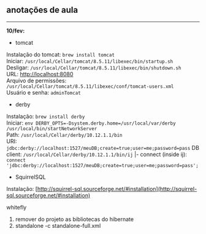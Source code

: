 anotações de aula
-----
____
**10/fev:**

- tomcat

Instalação do tomcat: ```brew install tomcat```  
Iniciar: ```/usr/local/Cellar/tomcat/8.5.11/libexec/bin/startup.sh```  
Desligar: ```/usr/local/Cellar/tomcat/8.5.11/libexec/bin/shutdown.sh```  
URL: [http://localhost:8080](http://localhost:8008)   
Arquivo de permissões: ```/usr/local/Cellar/tomcat/8.5.11/libexec/conf/tomcat-users.xml```  
Usuário e senha: ```adminTomcat```

- derby

Instalação: ```brew install derby```  
Iniciar: ```env DERBY_OPTS=-Dsystem.derby.home=/usr/local/var/derby /usr/local/bin/startNetworkServer```   
Path: ```/usr/local/Cellar/derby/10.12.1.1/bin```   
URI: ```jdbc:derby://localhost:1527/meuDB;create=true;user=me;password=pass```
DB client: ```/usr/local/Cellar/derby/10.12.1.1/bin/ij```
|- connect (inside ij): ```connect 'jdbc:derby://localhost:1527/meuDB;create=true;user=me;password=pass';```

- SquirrelSQL

Instalação: [http://squirrel-sql.sourceforge.net/#installation](http://squirrel-sql.sourceforge.net/#installation)




whitefly  
1. remover do projeto as bibliotecas do hibernate  
2. standalone -c standalone-full.xml  